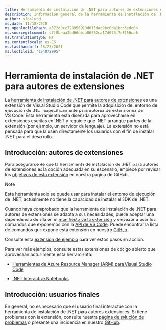 ```yaml
---
title: Herramienta de instalación de .NET para autores de extensiones de VS Code
description: Información general de la herramienta de instalación de .NET para autores de extensiones, una extensión de Visual Studio Code para instalar el entorno de ejecución de .NET.
author: sfoslund
ms.date: 11/18/2020
ms.openlocfilehash: a372d0cc728956920d013dac9bc0da1bcd3edc0b
ms.sourcegitcommit: c7f0beaa2bd66ebca86362ca17d673f7e8256ca6
ms.translationtype: HT
ms.contentlocale: es-ES
ms.lasthandoff: 03/23/2021
ms.locfileid: "104872995"
---
```

# <a name="net-install-tool-for-extension-authors"></a>Herramienta de instalación de .NET para autores de extensiones

La [herramienta de instalación de .NET para autores de extensiones](https://github.com/dotnet/vscode-dotnet-runtime) es una extensión de Visual Studio Code que permite la adquisición del entorno de ejecución de .NET específicamente para autores de extensiones de VS Code. Esta herramienta está diseñada para aprovecharse en extensiones escritas en .NET y requiere que .NET arranque partes de la extensión (por ejemplo, un servidor de lenguaje). La extensión no está pensada para que la usen directamente los usuarios con el fin de instalar .NET para el desarrollo.

## <a name="getting-started-extension-authors"></a>Introducción: autores de extensiones

Para asegurarse de que la herramienta de instalación de .NET para autores de extensiones es la opción adecuada en su escenario, empiece por revisar los [objetivos de esta extensión](https://github.com/dotnet/vscode-dotnet-runtime#goals-acquiring-net-core-for-extensions) en nuestra página de GitHub.

> [!NOTE]
> Esta herramienta solo se puede usar para instalar el entorno de ejecución de .NET, actualmente no tiene la capacidad de instalar el SDK de .NET.

Cuando haya comprobado que la herramienta de instalación de .NET para autores de extensiones se adapta a sus necesidades, puede aceptar una dependencia de ella en el [manifiesto de la extensión](https://code.visualstudio.com/api/references/extension-manifest) y empezar a usar los comandos que exponemos con la [API de VS Code](https://code.visualstudio.com/api/extension-guides/command#programmatically-executing-a-command). Puede encontrar la lista de comandos que expone esta extensión en nuestro [GitHub](https://github.com/dotnet/vscode-dotnet-runtime/blob/main/Documentation/commands.md).

Consulte esta [extensión de ejemplo](https://github.com/dotnet/vscode-dotnet-runtime/tree/main/sample) para ver estos pasos en acción.

Para ver más ejemplos, consulte estas extensiones de código abierto que aprovechan actualmente esta herramienta:

- [Herramientas de Azure Resource Manager (ARM) para Visual Studio Code](https://github.com/microsoft/vscode-azurearmtools)

- [.NET Interactive Notebooks](https://github.com/dotnet/interactive/tree/main/src/dotnet-interactive-vscode)

## <a name="getting-started-end-users"></a>Introducción: usuarios finales

En general, no es necesario que el usuario final interactúe con la herramienta de instalación de .NET para autores extensiones. Si tiene problemas con la extensión, consulte nuestra [página de solución de problemas](https://github.com/dotnet/vscode-dotnet-runtime/blob/main/Documentation/troubleshooting-runtime.md) o presente una incidencia en nuestro [GitHub](https://github.com/dotnet/vscode-dotnet-runtime/issues).
